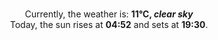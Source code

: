 <p  align="center"><br/>Currently, the weather is: <b> 11°C, <i>clear sky</i></b></br>Today, the sun rises at <b>04:52</b> and sets at <b>19:30</b>.</p>